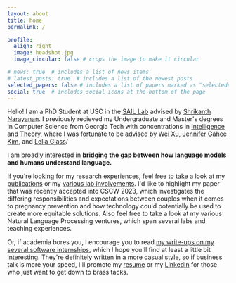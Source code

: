 ```yaml
---
layout: about
title: home
permalink: /

profile:
  align: right
  image: headshot.jpg
  image_circular: false # crops the image to make it circular

# news: true  # includes a list of news items
# latest_posts: true  # includes a list of the newest posts
selected_papers: false # includes a list of papers marked as "selected={true}"
social: true  # includes social icons at the bottom of the page
---
```


<!--  Write your biography here. Tell the world about yourself. Link to your favorite [subreddit](http://reddit.com). You can put a picture in, too. The code is already in, just name your picture `prof_pic.jpg` and put it in the `img/` folder.

Put your address / P.O. box / other info right below your picture. You can also disable any of these elements by editing `profile` property of the YAML header of your `_pages/about.md`. Edit `_bibliography/papers.bib` and Jekyll will render your [publications page](/al-folio/publications/) automatically.

Link to your social media connections, too. This theme is set up to use [Font Awesome icons](http://fortawesome.github.io/Font-Awesome/) and [Academicons](https://jpswalsh.github.io/academicons/), like the ones below. Add your Facebook, Twitter, LinkedIn, Google Scholar, or just disable all of them. -->

Hello! I am a PhD Student at USC in the [SAIL Lab](https://sail.usc.edu) advised by [Shrikanth Narayanan](https://viterbi.usc.edu/directory/faculty/Narayanan/Shrikanth). I previously recieved my Undergraduate and Master's degrees in Computer Science from Georgia Tech with concentrations in [Intelligence](https://www.cc.gatech.edu/academics/threads/intelligence) and [Theory](https://www.cc.gatech.edu/academics/threads/theory), where I was fortunate to be advised by [Wei Xu](https://cocoxu.github.io/), [Jennifer Gahee Kim](https://faculty.cc.gatech.edu/~jkim693/), and [Lelia Glass](https://www.leliaglass.com/)/

I am broadly interested in **bridging the gap between how language models and humans understand language.**

If you're looking for my research experiences, feel free to take a look at my [publications](/publications) or my [various lab involvements](/research/). I'd like to highlight my paper that was recently accepted into CSCW 2023, which investigates the differing responsibilities and expectations between couples when it comes to pregnancy prevention and how technology could potentially be used to create more equitable solutions. Also feel free to take a look at my various Natural Language Processing ventures, which span several labs and teaching experiences.

Or, if academia bores you, I encourage you to read [my write-ups on my several software internships](/experience), which I hope you'll find at least a little bit interesting. They're definitely written in a more casual style, so if business talk is more your speed, I'll promote my [resume](/resume) or my [LinkedIn](https://www.linkedin.com/in/marcusma/) for those who just want to get down to brass tacks.

